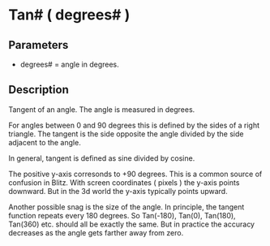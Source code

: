 
# Tan# ( degrees# )

## Parameters

- degrees# = angle in degrees.

## Description

Tangent of an angle. The angle is measured in degrees.
For angles between 0 and 90 degrees this is defined by the sides of a right triangle. The tangent is the side opposite the angle divided by the side adjacent to the angle.In general, tangent is defined as sine divided by cosine.
The positive y-axis corresonds to +90 degrees. This is a common source of confusion in Blitz. With screen coordinates ( pixels ) the y-axis points downward. But in the 3d world the y-axis typically points upward.
Another possible snag is the size of the angle. In principle, the tangent function repeats every 180 degrees. So Tan(-180), Tan(0), Tan(180), Tan(360) etc. should all be exactly the same. But in practice the accuracy decreases as the angle gets farther away from zero.
